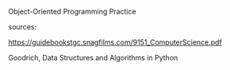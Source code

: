 Object-Oriented Programming Practice

sources: 

https://guidebookstgc.snagfilms.com/9151_ComputerScience.pdf


Goodrich, Data Structures and Algorithms in Python
